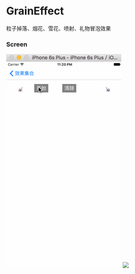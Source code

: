 # GrainEffect
粒子掉落、烟花、雪花、喷射、礼物冒泡效果

### Screen
![](https://raw.githubusercontent.com/enamor/ScreenImage/master/%E7%B2%92%E5%AD%90%E6%95%88%E6%9E%9C/cover.gif)
![](https://raw.githubusercontent.com/enamor/GrainEffect/master/coverImages/cover.gif)